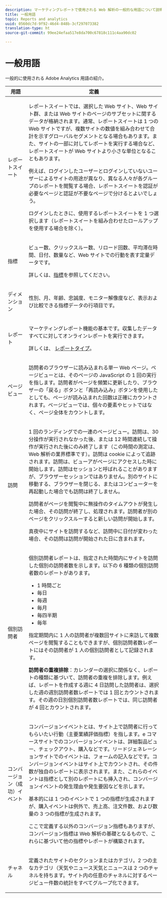 ```yaml
---
description: マーケティングレポートで使用される Web 解析の一般的な用語について説明します。
title: 一般用語
topic: Reports and analytics
uuid: 0560dc7d-9f92-46d4-848b-3cf297073382
translation-type: ht
source-git-commit: 99ee24efaa517e8da700c67818c111c4aa90dc02

---
```



# 一般用語

一般的に使用される Adobe Analytics 用語の紹介。

<table id="table_58F5D292485F45F9902B372E4E1E3103"> 
 <thead> 
  <tr> 
   <th colname="col1" class="entry"> 用語 </th> 
   <th colname="col2" class="entry"> 定義 </th> 
  </tr> 
 </thead>
 <tbody> 
  <tr> 
   <td colname="col1"> <p> レポートスイート </p> </td> 
   <td colname="col2"> <p>レポートスイートでは、選択した Web サイト、Web サイト群、または Web サイトのページのサブセットに関するデータが格納されます。通常、レポートスイートは 1 つの Web サイトですが、複数サイトの数値を組み合わせて合計を示すグローバルセグメントとなる場合もあります。また、サイトの一部に対してレポートを実行する場合など、レポートスイートが Web サイトより小さな単位となることもあります。 </p> <p>例えば、ログインしたユーザーとログインしていないユーザーによるサイトの用途が異なり、異なる人々が各グループのレポートを閲覧する場合、レポートスイートを認証が必要なページと認証が不要なページで分けるとよいでしょう。 </p> <p>ログインしたときに、使用するレポートスイートを 1 つ選択します（レポートスイートを組み合わせたロールアップを使用する場合を除く）。 </p> </td> 
  </tr> 
  <tr> 
   <td> <p>指標 </p> </td> 
   <td> <p>ビュー数、クリックスルー数、リロード回数、平均滞在時間、日付、数量など、Web サイトでの行動を表す定量データです。 </p> <p>詳しくは、<a href="/help/analyze/reports-analytics/metrics.md">指標</a>を参照してください。 </p> </td> 
  </tr> 
  <tr> 
   <td> <p> ディメンション </p> </td> 
   <td> <p>性別、月、年齢、忠誠度、モニター解像度など、表示および比較できる指標データの行項目です。 </p> </td> 
  </tr> 
  <tr> 
   <td> <p> レポート </p> </td> 
   <td> <p>マーケティングレポート機能の基本です。収集したデータすべてに対してオンラインレポートを実行できます。 </p> <p>詳しくは、    <a href="/help/analyze/reports-analytics/reports.md"> レポートタイプ</a>。 </p> </td> 
  </tr> 
  <tr> 
   <td> <p> ページビュー </p> </td> 
   <td> <p>訪問者のブラウザーに読み込まれる単一 Web ページ。ページビューとは、そのページの JavaScript の 1 回の実行を指します。訪問者がページを頻繁に更新したり、ブラウザーの「<span class="uicontrol">戻る</span>」ボタンと「<span class="uicontrol">再読み込み</span>」ボタンを使用したとしても、ページが読み込まれた回数は正確にカウントされます。ページビューでは、個々の要素やヒットではなく、ページ全体をカウントします。 </p> </td> 
  </tr> 
  <tr> 
   <td> <p>訪問 </p> </td> 
   <td> <p>1 回のランディングでの一連のページビュー。訪問は、30 分操作が実行されなかった後、または 12 時間連続して操作が実行された後にのみ終了します（この時間の測定は、Web 解析の業界標準です）。訪問は cookie によって追跡されます。訪問は、ビューアがページにアクセスした時に開始します。訪問は<span class="term">セッション</span>と呼ばれることがありますが、ブラウザーセッションではありません。別のサイトに移動する、ブラウザーを閉じる、またはコンピューターを再起動した場合でも訪問は終了しません。 </p> <p> 訪問者がページを閲覧中に無操作のタイムアウトが発生した場合、その訪問が終了し、処理されます。訪問者が別のページをクリックスルーすると新しい訪問が開始します。 </p> <p>真夜中にサイトを訪問するなど、訪問中に日付が変わった場合、その訪問は訪問が開始された日に含まれます。 </p> </td> 
  </tr> 
  <tr> 
   <td> <p> 個別訪問者 </p> </td> 
   <td> <p>個別訪問者レポートは、指定された時間内にサイトを訪問した個別の訪問者数を示します。以下の 6 種類の個別訪問者数のレポートがあります。 </p> 
    <ul id="ul_863B8DE8B9E74DE4A93C2C2931EEFB6D"> 
     <li id="li_21C835B71EF64B4DA821B674416C8B85">1 時間ごと </li> 
     <li id="li_36A498AE7D7A455C8DEB3AA0F025B597">毎日 </li> 
     <li id="li_30F26F8DAC664E1FA823B7BDDB7B0F8B">毎週 </li> 
     <li id="li_09263F6B1E114A8DB477793B560A0417">毎月 </li> 
     <li id="li_A0B2CA3D44564045B02B55AF6E392F76">毎四半期 </li> 
     <li id="li_296BC5B02921460690F35128B1192800">毎年 </li> 
    </ul> <p>指定期間内に 1 人の訪問者が複数回サイトに来訪して複数ページを閲覧することもできますが、個別訪問者数レポートにはその訪問者が 1 人の個別訪問者として記録されます。 </p> <p> <b>訪問者の重複排除</b>：カレンダーの選択に関係なく、レポートの種類に基づいて、訪問者の重複を排除します。例えば、レポートを作成する週に 4 日訪問した訪問者は、選択した週の<span class="wintitle">週別訪問者数レポート</span>では 1 回とカウントされます。その週の<span class="wintitle">日別個別訪問者数レポート</span>では、同じ訪問者が 4 回とカウントされます。 </p> </td> 
  </tr> 
  <tr> 
   <td> <p>コンバージョン（成功）イベント </p> </td> 
   <td> <p>コンバージョンイベントとは、サイト上で訪問者に行ってもらいたい行動（主要業績評価指標）を指します。e コマースサイトでのコンバージョンイベントは、詳細製品ビュー、チェックアウト、購入などです。リードジェネレーションサイトでのイベントは、フォームの記入などです。コンバージョンイベントはサイト上でカウントされ、その件数が独自のレポートに表示されます。また、これらのイベントは指標として別のレポートにも挿入され、コンバージョンイベントの発生理由や発生要因などを示します。 </p> <p>基本的には 1 つのイベントで 1 つの指標が生成されますが、購入イベントは例外で、売上高、注文件数、および数量の 3 つの指標が生成されます。 </p> <p>ここで定義する以外のコンバージョン指標もありますが、コンバージョン指標は Web 解析の基礎となるもので、これらに基づいて他の指標やレポートが構築されます。 </p> </td> 
  </tr> 
  <tr> 
   <td> <p>チャネル </p> </td> 
   <td> <p> 定義されたサイトのセクションまたはカテゴリ。2 つの主なカテゴリ（天気やニュース<span class="term">天気</span>と<span class="term">ニュース</span>は 2 つのチャネルを持ちます。サイト内の任意のチャネルに対するページビュー件数の統計をすべてグループ化できます。 </p> </td> 
  </tr> 
 </tbody> 
</table>

